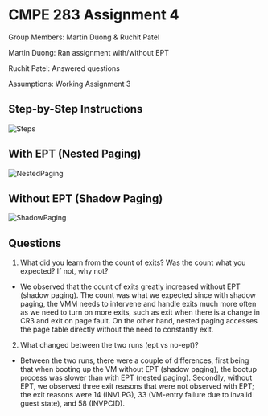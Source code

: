 # CMPE 283 Assignment 4

Group Members: Martin Duong & Ruchit Patel

Martin Duong: Ran assignment with/without EPT

Ruchit Patel: Answered questions

Assumptions: Working Assignment 3

## Step-by-Step Instructions
![Steps](https://user-images.githubusercontent.com/2999334/144771357-65f95d75-b238-43f0-afa0-cf3a82c355d5.PNG)

## With EPT (Nested Paging)
![NestedPaging](https://user-images.githubusercontent.com/2999334/144771253-2d5d55ef-13d9-41e2-a5b1-e193df2308d0.PNG)

## Without EPT (Shadow Paging)
![ShadowPaging](https://user-images.githubusercontent.com/2999334/144771256-b29a9054-bcc1-4eba-95cc-a8490af4a522.PNG)

## Questions
1) What did you learn from the count of exits? Was the count what you expected? If not, why not?
  - We observed that the count of exits greatly increased without EPT (shadow paging). The count was what we expected since with shadow paging, the VMM needs to intervene and handle exits much more often as we need to turn on more exits, such as exit when there is a change in CR3 and exit on page fault. On the other hand, nested paging accesses the page table directly without the need to constantly exit.
2) What changed between the two runs (ept vs no-ept)?
  - Between the two runs, there were a couple of differences, first being that when booting up the VM without EPT (shadow paging), the bootup process was slower than with EPT (nested paging). Secondly, without EPT, we observed three exit reasons that were not observed with EPT; the exit reasons were 14 (INVLPG), 33 (VM-entry failure due to invalid guest state), and 58 (INVPCID).
